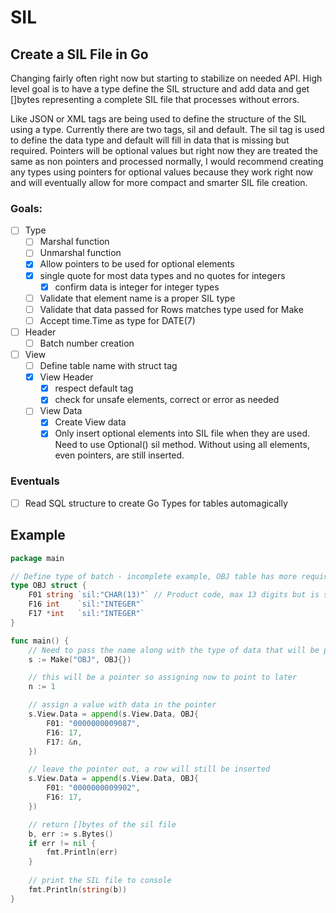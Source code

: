 # SIL

## Create a SIL File in Go

Changing fairly often right now but starting to stabilize on needed API. 
High level goal is to have a type define the SIL structure and add data and get []bytes representing a complete SIL file that processes without errors.

Like JSON or XML tags are being used to define the structure of the SIL using a type. Currently there are two tags, sil and default. The sil tag is used to define the data type and default will fill in data that is missing but required. Pointers will be optional values but right now they are treated the same as non pointers and processed normally, I would recommend creating any types using pointers for optional values because they work right now and will eventually allow for more compact and smarter SIL file creation.

### Goals:
- [ ] Type
	- [ ] Marshal function
	- [ ] Unmarshal function
	- [x] Allow pointers to be used for optional elements
	- [x] single quote for most data types and no quotes for integers
		- [x] confirm data is integer for integer types
	- [ ] Validate that element name is a proper SIL type
	- [ ] Validate that data passed for Rows matches type used for Make
	- [ ] Accept time.Time as type for DATE(7)
- [ ] Header
	- [ ] Batch number creation
- [ ] View
	- [ ] Define table name with struct tag
	- [x] View Header
		- [x] respect default tag
		- [x] check for unsafe elements, correct or error as needed
	- [ ] View Data
		- [x] Create View data
		- [x] Only insert optional elements into SIL file when they are used. Need to use Optional() sil method. Without using all elements, even pointers, are still inserted.

### Eventuals
- [ ] Read SQL structure to create Go Types for tables automagically


## Example

```Go
package main

// Define type of batch - incomplete example, OBJ table has more required fields
type OBJ struct {
	F01 string `sil:"CHAR(13)"` // Product code, max 13 digits but is stored as text in LOC
	F16 int    `sil:"INTEGER"`
	F17 *int   `sil:"INTEGER"`
}

func main() {
	// Need to pass the name along with the type of data that will be passed
	s := Make("OBJ", OBJ{})

	// this will be a pointer so assigning now to point to later
	n := 1

	// assign a value with data in the pointer
	s.View.Data = append(s.View.Data, OBJ{
		F01: "0000000009087",
		F16: 17,
		F17: &n,
	})

	// leave the pointer out, a row will still be inserted
	s.View.Data = append(s.View.Data, OBJ{
		F01: "0000000009902",
		F16: 17,
	})

	// return []bytes of the sil file
	b, err := s.Bytes()
	if err != nil {
		fmt.Println(err)
	}
	
	// print the SIL file to console
	fmt.Println(string(b))
}
```